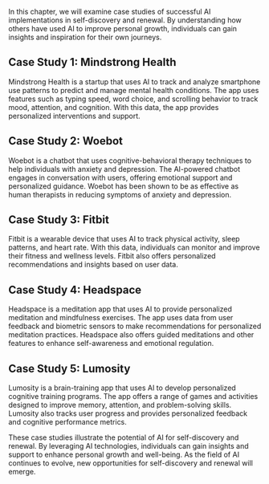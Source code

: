 
In this chapter, we will examine case studies of successful AI implementations in self-discovery and renewal. By understanding how others have used AI to improve personal growth, individuals can gain insights and inspiration for their own journeys.

Case Study 1: Mindstrong Health
-------------------------------

Mindstrong Health is a startup that uses AI to track and analyze smartphone use patterns to predict and manage mental health conditions. The app uses features such as typing speed, word choice, and scrolling behavior to track mood, attention, and cognition. With this data, the app provides personalized interventions and support.

Case Study 2: Woebot
--------------------

Woebot is a chatbot that uses cognitive-behavioral therapy techniques to help individuals with anxiety and depression. The AI-powered chatbot engages in conversation with users, offering emotional support and personalized guidance. Woebot has been shown to be as effective as human therapists in reducing symptoms of anxiety and depression.

Case Study 3: Fitbit
--------------------

Fitbit is a wearable device that uses AI to track physical activity, sleep patterns, and heart rate. With this data, individuals can monitor and improve their fitness and wellness levels. Fitbit also offers personalized recommendations and insights based on user data.

Case Study 4: Headspace
-----------------------

Headspace is a meditation app that uses AI to provide personalized meditation and mindfulness exercises. The app uses data from user feedback and biometric sensors to make recommendations for personalized meditation practices. Headspace also offers guided meditations and other features to enhance self-awareness and emotional regulation.

Case Study 5: Lumosity
----------------------

Lumosity is a brain-training app that uses AI to develop personalized cognitive training programs. The app offers a range of games and activities designed to improve memory, attention, and problem-solving skills. Lumosity also tracks user progress and provides personalized feedback and cognitive performance metrics.

These case studies illustrate the potential of AI for self-discovery and renewal. By leveraging AI technologies, individuals can gain insights and support to enhance personal growth and well-being. As the field of AI continues to evolve, new opportunities for self-discovery and renewal will emerge.
